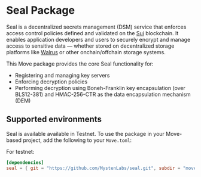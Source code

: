 # Seal Package

Seal is a decentralized secrets management (DSM) service that enforces access control policies defined and validated on the [Sui](https://docs.sui.io/concepts/components) blockchain. It enables application developers and users to securely encrypt and manage access to sensitive data — whether stored on decentralized storage platforms like [Walrus](https://docs.wal.app/) or other onchain/offchain storage systems.

This Move package provides the core Seal functionality for:

- Registering and managing key servers
- Enforcing decryption policies
- Performing decryption using Boneh-Franklin key encapsulation (over BLS12-381) and HMAC-256-CTR as the data encapsulation mechanism (DEM)

## Supported environments

Seal is available available in Testnet. To use the package in your Move-based project, add the following to your `Move.toml`:

For testnet:
```toml
[dependencies]
seal = { git = "https://github.com/MystenLabs/seal.git", subdir = "move/seal", rev = "testnet" }
```